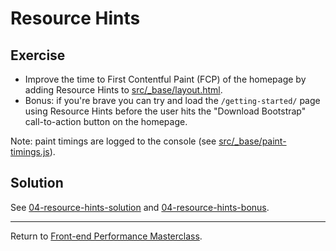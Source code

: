 # Resource Hints

## Exercise

* Improve the time to First Contentful Paint (FCP) of the homepage by adding Resource Hints to [src/_base/layout.html](src/_base/layout.html).
* Bonus: if you're brave you can try and load the `/getting-started/` page using Resource Hints before the user hits the "Download Bootstrap" call-to-action button on the homepage.

Note: paint timings are logged to the console (see [src/_base/paint-timings.js](src/_base/paint-timings.js)).

## Solution

See [04-resource-hints-solution](https://github.com/voorhoede/performance-masterclass-2017-10/tree/04-resource-hints-solution)
and [04-resource-hints-bonus](https://github.com/voorhoede/performance-masterclass-2017-10/tree/04-resource-hints-bonus).

---

Return to [Front-end Performance Masterclass](https://github.com/voorhoede/performance-masterclass-2017-10).
